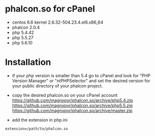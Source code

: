 # phalcon.so for cPanel
- centos 6.6 kernel 2.6.32-504.23.4.el6.x86_64
- phalcon 2.0.4
- php 5.4.42
- php 5.5.27
- php 5.6.10

# Installation
- if your php version is smaller than 5.4 go to cPanel and look for "PHP Version Manager" or "ntPHPSelector" and set the desired version for your public directory of your phalcon project.
- copy the desired phalcon.so on your cPanel account
https://github.com/magnxpyr/phalcon.so/archive/php5.4.zip
https://github.com/magnxpyr/phalcon.so/archive/php5.5.zip
https://github.com/magnxpyr/phalcon.so/archive/master.zip

- add the extension in php.ini
```
extension=/path/to/phalcon.so
```